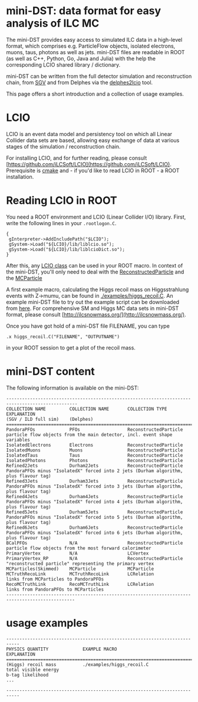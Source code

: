 # mini-DST: data format for easy analysis of ILC MC

The mini-DST provides easy access to simulated ILC data in a high-level format, which comprises e.g. ParticleFlow objects, isolated electrons, muons, taus, photons as well as jets. mini-DST files are readable in ROOT (as well as C++, Python, Go, Java and Julia) with the help the corresponding LCIO shared library / dictionary.

mini-DST can be written from the full detector simulation and reconstruction chain, from [SGV](https://inspirehep.net/literature/1091154) and from Delphes via the [delphes2lcio](https://github.com/iLCSoft/LCIO/tree/master/examples/cpp/delphes2lcio) tool.

This page offers a short introduction and a collection of usage examples.

# LCIO
LCIO is an event data model and persistency tool on which all Linear Collider data sets are based, allowing easy exchange of data at various stages of the simulation / reconstruction chain.

For installing LCIO, and for further reading, please consult [https://github.com/iLCSoft/LCIO](https://github.com/iLCSoft/LCIO).
Prerequisite is [cmake](https://cmake.org/) and - if you'd like to read LCIO in ROOT - a ROOT installation.

# Reading LCIO in ROOT
You need a ROOT environment and LCIO (Linear Collider I/O) library.
First, write the following lines in your `.rootlogon.C`.
```
{
 gInterpreter->AddIncludePath("$LCIO");
 gSystem->Load("${LCIO}/lib/liblcio.so");
 gSystem->Load("${LCIO}/lib/liblcioDict.so");
}
```
After this, any [LCIO class](https://ilcsoft.desy.de/LCIO/current/doc/doxygen_api/html/classEVENT_1_1LCObject.html) can be used in your ROOT macro.
In context of the mini-DST, you'll only need to deal with the [ReconstructedParticle](https://ilcsoft.desy.de/LCIO/current/doc/doxygen_api/html/classEVENT_1_1ReconstructedParticle.html) and the [MCParticle](https://ilcsoft.desy.de/LCIO/current/doc/doxygen_api/html/classEVENT_1_1MCParticle.html)

A first example macro, calculating the Higgs recoil mass on Higgsstrahlung events with Z->mumu, can be found in [./examples/higgs_recoil.C](./examples/higgs_recoil.C). An example mini-DST file to try out the example script can be downloaded from [here](https://desycloud.desy.de/index.php/s/KyNEFt3SFFEk6aM). 
For comprehensive SM and Higgs MC data sets in mini-DST format, please consult [http://ilcsnowmass.org/](http://ilcsnowmass.org/). 

Once you have got hold of a mini-DST file FILENAME, you can type

```
.x higgs_recoil.C("FILENAME", "OUTPUTNAME")
```
in your ROOT session to get a plot of the recoil mass.


# mini-DST content

The following information is available on the mini-DST:

```
-------------------------------------------------------------------------------------------------
COLLECTION NAME         COLLECTION NAME       COLLECTION TYPE             EXPLANATION
(SGV / ILD full sim)    (Delphes) 
=================================================================================================
PandoraPFOs             PFOs                  ReconstructedParticle       particle flow objects from the main detector, incl. event shape variables
IsolatedElectrons       Electrons             ReconstructedParticle         
IsolatedMuons           Muons                 ReconstructedParticle   
IsolatedTaus            Taus                  ReconstructedParticle
IsolatedPhotons         Photons               ReconstructedParticle
Refined2Jets            Durham2Jets           ReconstructedParticle       PandoraPFOs minus "IsolatedX" forced into 2 jets (Durham algorithm, plus flavour tag)
Refined3Jets            Durham3Jets           ReconstructedParticle       PandoraPFOs minus "IsolatedX" forced into 3 jets (Durham algorithm, plus flavour tag)
Refined4Jets            Durham4Jets           ReconstructedParticle       PandoraPFOs minus "IsolatedX" forced into 4 jets (Durham algorithm, plus flavour tag)
Refined5Jets            Durham5Jets           ReconstructedParticle       PandoraPFOs minus "IsolatedX" forced into 5 jets (Durham algorithm, plus flavour tag)
Refined6Jets            Durham6Jets           ReconstructedParticle       PandoraPFOs minus "IsolatedX" forced into 6 jets (Durham algorithm, plus flavour tag)
BCalPFOs                N/A                   ReconstructedParticle       particle flow objects from the most forward calorimeter
PrimaryVertex           N/A                   LCVertex                    
PrimaryVertex_RP        N/A                   ReconstructedParticle       "reconstructed particle" representing the primary vertex
MCParticles(Skimmed)    MCParticle            MCParticle                    
MCTruthRecoLink         MCTruthRecoLink       LCRelation                  links from MCParticles to PandoraPFOs                 
RecoMCTruthLink         RecoMCTruthLink       LCRelation                  links from PandoraPFOs to MCParticles
------------------------------------------------------------------------------------------------
```

# usage examples

```
---------------------------------------------------------------------------
PHYSICS QUANTITY             EXAMPLE MACRO                   EXPLANATION  
===========================================================================
(Higgs) recoil mass          ./examples/higgs_recoil.C         
total visible energy
b-tag likelihood
...

---------------------------------------------------------------------------
```


